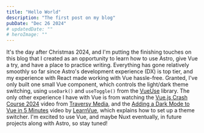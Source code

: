 ```yaml
---
title: "Hello World"
description: "The first post on my blog"
pubDate: "Dec 26 2024"
# updatedDate: ""
# heroImage: ""
---
```


It's the day after Christmas 2024, and I'm putting the finishing touches on this blog that I created as an opportunity to learn how to use Astro, give Vue a try, and have a place to practice writing. Everything has gone relatively smoothly so far since Astro's development experience (DX) is top tier, and my experience with React made working with Vue hassle-free. Granted, I've only built one small Vue component, which controls the light/dark theme switching, using `useDark()` and `useToggle()` from the [VueUse](https://vueuse.org/) library. The only other experience I have with Vue is from watching the [Vue.js Crash Course 2024](https://www.youtube.com/watch?v=VeNfHj6MhgA) video from [Traversy Media](https://www.youtube.com/@TraversyMedia), and the [Adding a Dark Mode to Vue in 5 Minutes](https://www.youtube.com/watch?v=cGN91TLXrC8) video by [LearnVue](https://www.youtube.com/@LearnVue), which explains how to set up a theme switcher. I'm excited to use Vue, and maybe Nuxt eventually, in future projects along with Astro, so stay tuned!